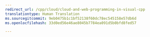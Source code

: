 ```yaml
---
redirect_url: /cpp/cloud/cloud-and-web-programming-in-visual-cpp
translationtype: Human Translation
ms.sourcegitcommit: 9eb0475b1c1bf52138f60dc78ec545158e57db6d
ms.openlocfilehash: 33d0ed56e46ae8045b7784ea091d5b0bfd8fed57

---
```




<!--HONumber=Jan17_HO2-->


